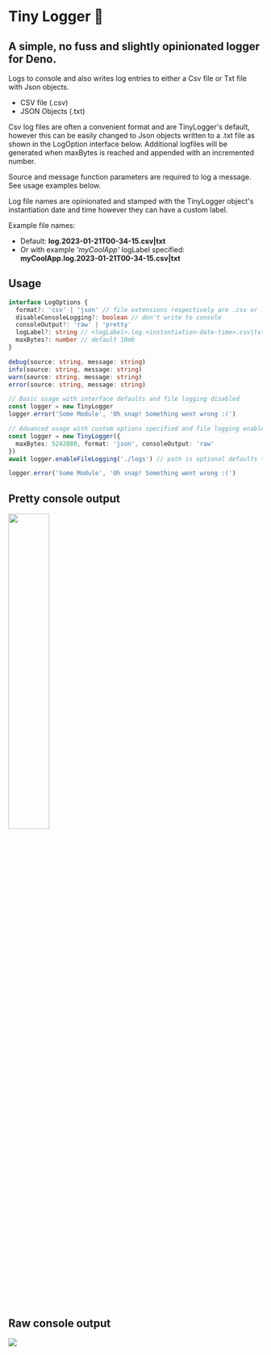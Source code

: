 # Tiny Logger 🌱
## A simple, no fuss and slightly opinionated logger for Deno.  
Logs to console and also writes log entries to either a Csv file or Txt file with Json objects.
- CSV file (.csv)
- JSON Objects (.txt)

Csv log files are often a convenient format and are TinyLogger's default, however this can be easily changed to Json objects written to a .txt file as shown in the LogOption interface below. Additional logfiles will be generated when maxBytes is reached and appended with an incremented number.

Source and message function parameters are required to log a message. See usage examples below.

Log file names are opinionated and stamped with the TinyLogger object's instantiation date and time however they can have a custom label. 

Example file names:

- Default: **log.2023-01-21T00-34-15.csv|txt**
- Or with example *'myCoolApp'* logLabel specified: **myCoolApp.log.2023-01-21T00-34-15.csv|txt**

## Usage

```typescript
interface LogOptions {
  format?: 'csv' | 'json' // file extensions respectively are .csv or .txt file
  disableConsoleLogging?: boolean // don't write to console
  consoleOutput?: 'raw' | 'pretty'
  logLabel?: string // <logLabel>.log.<instantiation-date-time>.csv|txt
  maxBytes?: number // default 10mb
}

debug(source: string, message: string)
info(source: string, message: string)
warn(source: string, message: string)
error(source: string, message: string)

// Basic usage with interface defaults and file logging disabled
const logger = new TinyLogger
logger.error('Some Module', 'Oh snap! Something went wrong :(')

// Advanced usage with custom options specified and file logging enabled
const logger = new TinyLogger({
  maxBytes: 5242880, format: 'json', consoleOutput: 'raw'
})
await logger.enableFileLogging('./logs') // path is optional defaults to current directory

logger.error('Some Module', 'Oh snap! Something went wrong :(')
```
## Pretty console output
<img src='https://drive.google.com/uc?id=1BkolBle9-wQzS5KaJ4QVWpuDEve7Bfx2' width="40%">

## Raw console output
<img src='https://drive.google.com/uc?id=1hUWa89k0RUh6K4K4V0CFDsnyr6F8vQ9s'>


